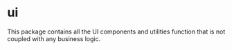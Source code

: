 # ui

This package contains all the UI components and utilities function that is not coupled with any business logic.
